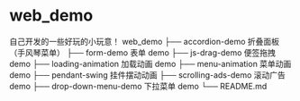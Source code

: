 # web_demo

自己开发的一些好玩的小玩意！
web_demo
├── accordion-demo 折叠面板（手风琴菜单）
├── form-demo 表单 demo
├── js-drag-demo 便签拖拽 demo
├── loading-animation 加载动画 demo
├── menu-animation 菜单动画 demo
├── pendant-swing 挂件摆动动画
├── scrolling-ads-demo 滚动广告 demo
├── drop-down-menu-demo 下拉菜单 demo
└── README.md
